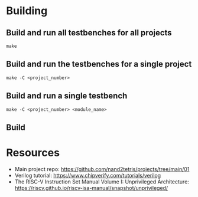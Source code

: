 # Building

## Build and run all testbenches for all projects

`make`

## Build and run the testbenches for a single project

`make -C <project_number>`

## Build and run a single testbench

`make -C <project_number> <module_name>`

## Build

# Resources
* Main project repo: https://github.com/nand2tetris/projects/tree/main/01
* Verilog tutorial: https://www.chipverify.com/tutorials/verilog
* The RISC-V Instruction Set Manual Volume I: Unprivileged Architecture: https://riscv.github.io/riscv-isa-manual/snapshot/unprivileged/
